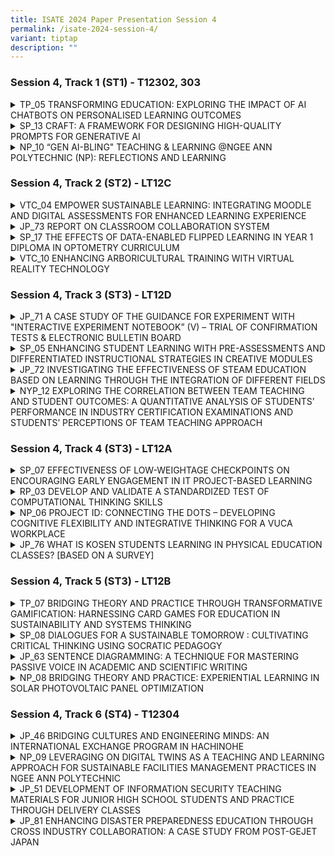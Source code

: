 ```yaml
---
title: ISATE 2024 Paper Presentation Session 4
permalink: /isate-2024-session-4/
variant: tiptap
description: ""
---
```

<h3>Session 4, Track 1 (ST1) - T12302, 303</h3>
<div data-type="detailGroup" class="isomer-accordion isomer-accordion-white">
<details class="isomer-details">
<summary>TP_05 TRANSFORMING EDUCATION: EXPLORING THE IMPACT OF AI CHATBOTS ON PERSONALISED
LEARNING OUTCOMES</summary>
<div data-type="detailsContent" class="isomer-details-content">
<p>G.L. TAN<sup>*</sup>, Calaiselvy, H.S. TAN</p>
<p>School of Engineering, Temasek Polytechnic, Singapore</p>
<p><sup>*</sup><a href="mailto:TAN_Geok_Ling@TP.EDU.SG" rel="noopener noreferrer nofollow" target="_blank">TAN_Geok_Ling@TP.EDU.SG</a>
</p>
<p>Abstract</p>
<p>In the era of digitalization, different industry sectors such as business,
healthcare, education, and entertainment are adopting Artificial Intelligence
(AI) powered chatbots. The Coronavirus disease 2019 (COVID-19) pandemic
has also influenced industries to adapt innovative ways of maintaining
human interaction remotely. This study explores the use of a chatbot for
learning specific programming topics, and as a tool for formative assessment
to engage and motivate learners in Python programming, especially for a
cohort with a wide range of abilities. This study utilizes the mobile chatbot
to help students learn and assess their understanding in a fun and informal
manner, besides developing self-directedness. Three classes comprising
a total of 76 engineering students in their first-year semester two doing
the subject Computer Programming for Problem Solving (CPPS) used the CPPS
chatbot. These students used the chatbot to reinforce their understanding
of specific programming knowledge and attempted two formative quizzes to
check their understanding. 61 students provided their perspectives on the
ease of use, usefulness of the chatbot, the likelihood of using chatbot
for future learning, and likelihood of recommending the adoption of chatbot
through a questionnaire. The CPPS chatbot was developed using the Google
Dialogflow Essentials (ES) Cloud based platform and deployed on the mobile
instant messaging application (MIM), Telegram.</p>
<p></p>
</div>
</details>
<details class="isomer-details">
<summary>SP_13 CRAFT: A FRAMEWORK FOR DESIGNING HIGH-QUALITY PROMPTS FOR GENERATIVE
AI</summary>
<div data-type="detailsContent" class="isomer-details-content">
<p>Yanto Jakop<sup>a</sup> and Lim Pei Chin<sup>a</sup>
</p>
<p><sup>a</sup>School of Mathematics &amp; Science, Singapore Polytechnic,
Singapore</p>
<p><a href="mailto:yanto_jakop@sp.edu.sg" rel="noopener noreferrer nofollow" target="_blank">yanto_jakop@sp.edu.sg</a>,
<a href="mailto:lim_pei_chin@sp.edu.sg" rel="noopener noreferrer nofollow" target="_blank">lim_pei_chin@sp.edu.sg</a>
</p>
<p>Abstract</p>
<p>With the rise of generative AI tools, it is increasingly important to
equip students with prompt engineering skills. However, existing frameworks
are often complex, making them hard to apply effectively. To address this,
we introduce the CRAFT framework (Context, Role, Audience, Format, Tone),
which is designed to simplify prompt engineering with a straightforward
acronym.</p>
<p></p>
<p>The CRAFT framework is taught in the “Artificial Intelligence and its
Impact” (AII) module, part of the mandatory Common Core Curriculum (CCC)
for all Singapore Polytechnic (SP) students. In addition, CRAFT is also
used in other CCC modules, demonstrating its adaptability and potential
to standardize prompt engineering practices across various subjects.</p>
<p></p>
<p>In this paper, we describe how the CRAFT framework was conceived, how
it was integrated in CCC, how students applied CRAFT, and how they utilized
AI responses in their projects. We evaluate the effectiveness of CRAFT
through a mixed-methods approach, including a quantitative survey and a
qualitative analysis of students’ project responses.</p>
<p></p>
<p>CRAFT sets itself apart with its memorable acronym and ability to enhance
AI responses. With this easy-to-remember mnemonic, we aim to establish
the CRAFT framework as a common language for all SP students, equipping
them with essential prompt engineering skills to use AI more effectively
in their studies.</p>
<p></p>
</div>
</details>
<details class="isomer-details">
<summary>NP_10 “GEN AI-BLING" TEACHING &amp; LEARNING @NGEE ANN POLYTECHNIC (NP):
REFLECTIONS AND LEARNING</summary>
<div data-type="detailsContent" class="isomer-details-content">
<p>Hui Leng TAN<sup>*,a</sup>, Ee-Lon LIM<sup>b</sup> and Shirley WILLIAMS<sup>a</sup>
</p>
<p><sup>a</sup>Ngee Ann Polytechnic/Centre for Learning &amp; Teaching Excellence,
Singapore</p>
<p><sup>*</sup><a href="mailto:Tan_Hui_Leng@np.edu.sg" rel="noopener noreferrer nofollow" target="_blank">Tan_Hui_Leng@np.edu.sg</a>
</p>
<p>Abstract</p>
<p>NP’s journey into AI (Artificial Intelligence) started around 2017 with
the development of the AI Tutor and AI Assessment tools by the School of
Health Sciences. At that time, these were developed by external vendors
based on inputs from NP’s academic staff serving as Subject Matter Experts.
However, ChatGPT 3’s launch in November 2022 created new opportunities
for educators to create new and innovative learning experiences.</p>
<p>This paper aims to document and share NP’s learning and reflections of
its “Gen AI-bling” journey to-date. This is a journey that is still evolving,
with many aspects still in exploration, experimentation and iteration.</p>
<p></p>
<p>Initial experiments using Gen AI at NP were small steps taken by individual,
early adopter educators to introduce this as a tool to enhance the “creative”
experience in learning, to brainstorm ideas, to create case studies for
learning and practice, etc. NP's very early dipstick poll of students’
perceptions of Gen AI in July 2023 indicated that while students could
see the value of Gen AI to enhance their learning experience, they were
also concerned about ethical use, plagiarism, and potential over-reliance
and its impact on their own ability to think critically.</p>
<p></p>
<p>The use of Gen AI at NP has since moved away from pockets of early adopter
“innovative experiments” to more institutionally guided, and intentional
efforts. This includes the purposeful adoption of Gen AI tools in curriculum
guided by the PAIR Framework (Acar, 2023) introduced in the Oct 2023 semester
as a clear guide on how to design and facilitate Gen AI-bled T&amp;L (Teaching
&amp; Learning) experiences in modules. From AY (Academic Year) 2024-2025,
all 9 schools at NP are working to step up the embrace of PAIR-grounded
Gen AI experiences in at least one module per level per course.</p>
<p></p>
<p>NP is also experimenting with customised Gen AI assistants to enhance
the teaching &amp; learning (T&amp;L) experience for both staff and students.
For staff, there is an NP Prompt Library as well as Academic AI Assistants
that can be tailored to specific domains or academic frameworks to boost
productivity and academic quality. For students, AI Academic Assistants
are being prototyped to provide domain/module specific coaching, tutoring,
guidance, and personalised feedback 24/7.</p>
<p></p>
<p>While NP has moved its “Gen AI-bling" T&amp;L journey beyond early exploration
and experimentation, there is still a long way to go as Gen AI continues
to evolve very quickly. NP continues to collect more data from staff &amp;
students with regards to their perceptions and impact of Gen AI on the
learning experience as we keep pace with its changes closely and leverage
on the innovations for NP’s T&amp;L.</p>
<p></p>
</div>
</details>
</div>
<p></p>
<h3>Session 4, Track 2 (ST2) - LT12C</h3>
<div data-type="detailGroup" class="isomer-accordion isomer-accordion-white">
<details class="isomer-details">
<summary>VTC_04 EMPOWER SUSTAINABLE LEARNING: INTEGRATING MOODLE AND DIGITAL ASSESSMENTS
FOR ENHANCED LEARNING EXPERIENCE</summary>
<div data-type="detailsContent" class="isomer-details-content">
<p>H. K. Tse, Kimberley</p>
<p>Engineering Discipline, Vocational Training Council, Hong Kong</p>
<p><a href="mailto:kimberleytse@vtc.edu.hk" rel="noopener noreferrer nofollow" target="_blank">kimberleytse@vtc.edu.hk</a>
</p>
<p>Abstract</p>
<p>Assessment, one of the key components of education, allows institutions
to measure and evaluate students’ performance. Conventional assessments
focus on examinations at the end of teaching courses. These types of assessments
also known as summative assessments tend to direct students’ attention
towards achieving specific learning outcomes and high scores. However,
effective assessment practices should provide ongoing information and valuable
feedback to learners to enhance their learning experience. During the challenging
times of COVID-19, different online education platforms have been widely
adopted by institutions.</p>
<p></p>
<p>Various digital technologies available on the online platforms empower
teachers to conduct real time feedback, reformulate teaching content and
pedagogy based on students’ engagement levels, progress and results. The
dynamic evaluation allows for the effective implementation of formative
assessment.</p>
<p></p>
<p>Moodle, one of the examples of the remarkable proliferation of various
online assessment tools, is an open-source Learning Management System (LMS).
It provides a platform for educators to manage their course, facilitate
assessment and evaluate student performance. Teachers can set up the assignment
for students by uploading documents, configuring specifications such as
deadline, with plagiarism checking like Turnitin. Additionally, Moodle
Quiz empowers teachers to create quizzes with different types of questions,
flexible layout and order, and it also supports automated grading. Other
tools, PDF annotator and H5P, have been integrated into Moodle. It allows
teachers to insert questions, comments, scoring and feedback immediately
while H5P enriches the learning experience with gamification interactive
elements including quiz function.</p>
<p></p>
<p>This paper will explore the utilisation of formative assessments, facilitated
by Moodle, in enhancing the learning experience of students enrolled in
the Higher Diploma in Computer and Electronic Engineering. The study was
conducted with three classes of students, employing a variety of assessment
tools and surveys to examine how these practices influence students’ learning
and teachers’ teaching behaviours. The findings of this research provide
valuable insights for educators seeking to enhance student learning experience
through the integration of formative assessments and digital technologies.</p>
<p></p>
</div>
</details>
<details class="isomer-details">
<summary>JP_73 REPORT ON CLASSROOM COLLABORATION SYSTEM</summary>
<div data-type="detailsContent" class="isomer-details-content">
<p>Tanigaki Miho<sup>*</sup>, Kazuhiro Wako</p>
<p>Department of Integrated Engineering, Sendai National College of Technology,
Natori, Japan</p>
<p><sup>*</sup><a href="mailto:tanigaki@sendai-nct.ac.jp" rel="noopener noreferrer nofollow" target="_blank">tanigaki@sendai-nct.ac.jp</a>
</p>
<p>Abstract</p>
<p>The Sendai National College of Technology Natori Campus has a Robotics
course, a Materials Environment course, a Mechanical and Energy course,
and an Architectural Design course, with students enrolled from the first
to fifth year. Each class has about 40 students, and most of the classes
are held in the classrooms of each class. One-quarter of the students continue
to study in the specialized department on the same campus for another two
years after graduation. However, the number of teachers has been reduced
due to cuts in operating subsidies, and the number of classes per teacher
is excessive. To improve this problem, classes for subjects common to each
class are now held jointly as much as possible. Although seven grades are
studying at any given time, there are only two classrooms where joint classes
can be held: a large classroom and an audiovisual room. Therefore, only
two grades can hold joint classes at the same time , and it was urgent
to add a large classroom, but due to budgetary constraints, it is difficult
to renovate or expand the school building. Therefore, we tried removing
the wall between the two classrooms and making them into one classroom,
but we found that the classroom was long and narrow from front to back
and difficult to use. In addition, after the coronavirus pandemic, some
students began to feel anxious or unwell when many people were crammed
into the same room. In light of this, our school introduced a remote teaching
system that virtually connected five classrooms at the Natori campus and
ten classrooms at the Hirose campus to create one large classroom. I used
that system to teach calculus to third-year students for a year. Since
we continued to use a specific classroom as the main classroom throughout
the year, I was worried that there would be a difference in the grades
of students in the main classroom and those in the sub-class. However,
looking at the results of the four regular exams, we found that the classes
that performed well in each exam were different, and that there was no
significant difference in grades depending on whether they took classes
in the main classroom or the sub-classroom.</p>
<p></p>
</div>
</details>
<details class="isomer-details">
<summary>SP_17 THE EFFECTS OF DATA-ENABLED FLIPPED LEARNING IN YEAR 1 DIPLOMA IN
OPTOMETRY CURRICULUM</summary>
<div data-type="detailsContent" class="isomer-details-content">
<p>S. Kallakuri<sup>*, a</sup>, T. Tee<sup>a</sup> and L.L. Tan<sup>a</sup>
</p>
<p><sup>a</sup>Singapore Polytechnic, School of Chemical &amp; Life Sciences,
Singapore</p>
<p><sup>*</sup><a href="mailto:Sumasri_KALLAKURI@sp.edu.sg" rel="noopener noreferrer nofollow" target="_blank">Sumasri_KALLAKURI@sp.edu.sg</a>
</p>
<p>Abstract</p>
<p>Data-Enabled Flipped Learning (DEFL) is a strategy where asynchronous
data such as quizzes or surveys (ALeRT) are used to evaluate student learning
needs and lessons are customised to meet the specific needs. The current
study was designed to investigate the effects of DEFL on student engagement
and conceptual understanding. DEFL was deployed in two core Year 1 modules
(CP3048 and CP3035) in the Diploma of Optometry with cohort size of sixty-four
students. Prior to in-class tutorials, students went through asynchronous
lecture materials, completed a post-lecture quiz and rated their confidence
levels in understanding the topics. Based on the quiz scores, students
were assigned to mixed-ability groups. During the in-class tutorial, activities
and questions aimed at further enhancing their learning were conducted
(also referred to as intervention). After the tutorial, students completed
a post-tutorial quiz to evaluate their comprehension and gauge their confidence
in their understanding of the taught concepts. A final survey was then
conducted to gather the students’ perspectives on the influence of DEFL
on their learning. ALeRT response rate ranged from 73% to 98% for the two
modules. In CP3048, comparing pre- &amp; post-intervention, students scoring
≥50 marks increased from 21% to 98% (quiz score mean±SD: 41±14 vs 73±13,
p&lt;0.001); confidence ratings between ‘moderately confident’ to ‘very
confident’ improved from 40% to 83%. In CP3035, students scoring ≥50 marks
were lower post-intervention (quiz score 86±20 vs 73±21, p=0.001) despite
confidence ratings improved from 29% to 48%. In the final survey, students
responded that DEFL was effective for their learning (85%). They appreciated
and enjoyed the group discussion as it provided them with an opportunity
to learn from one another (87%) and helped them to manage their learning
better (87%) by identifying learning gaps. This study has demonstrated
the effects of DEFL in enhancing student engagement and promoting understanding
of conceptual knowledge in year 1 DOPT education.</p>
<p></p>
</div>
</details>
<details class="isomer-details">
<summary>VTC_10 ENHANCING ARBORICULTURAL TRAINING WITH VIRTUAL REALITY TECHNOLOGY</summary>
<div data-type="detailsContent" class="isomer-details-content">
<p>FUNG Kim Yung, Terry<sup>*,a</sup>, TANG Wing Sze, Kitty<sup>b</sup> ,
KEUNG Yim Mei, Amy<sup>a </sup>and TO King Ting, Kelvin<sup>b</sup>
</p>
<p><sup>a</sup>Department of Health and Life Sciences, Hong Kong Institute
of Vocational Education (IVE),&nbsp;</p>
<p>Hong Kong, VTC&nbsp;</p>
<p><sup>b</sup>Smart City Innovation Centre, VTC&nbsp;</p>
<p><sup>*</sup><a rel="noopener noreferrer nofollow" target="_blank">terrykyfung@vtc.edu.hk</a>&nbsp;</p>
<p>Abstract</p>
<p>Arboriculture is a profession of combining a broad spectrum of knowledge
and practical skills. Technology Enhanced Learning (TEL) is used to improve
learning experiences with digital technology to facilitate students' professional
development and optimise teaching and learning outcomes through embedding
Virtual Reality (VR) and Augmented Reality (AR) as well as establishing
new facilities.</p>
<p></p>
<p>Department of Health and Life Sciences (HLS) of IVE and Smart City Innovation
Centre and STEAM Education Centre (SCI-STEAM) jointly developed a set of
VR Multiplayer Arboricultural Training. This VR Arboricultural Training
package specifically caters to the pre-employment students enrolled in
arboricultural management and tree-related programmes, providing a learning
platform to strengthen their knowledge of safety procedures relevant to
arboriculture management prior to practical training sessions.</p>
<p></p>
<p>For the first time, we have added a multiplayer function, which allows
two students to train simultaneously in the same virtual environment over
the internet. 3 scenarios were developed by HLS and SCI-STEAM. HLS was
responsible to design the training content while SCI-STEAM provided VR
hardware and assisted with the training process.</p>
<p></p>
<p>This paper aims to provide a comprehensive review of the application of
VR training in arboriculture. It covers different aspects, including the
introduction, the scope of VR training content, VR hardware set up, design
detail, VR training flow in class, and the feedback on the VR training.
The challenge of the traditional arboricultural training is highlighted
in the introduction. Comparison among the traditional practical training,
traditional VR training and the multiplayer-based VR training in terms
of their impact on learning outcomes are discussed. The scope of VR training
content contains three scenarios in the VR training program. Two of these
scenarios involve interaction between two players. The "hardware setup"
section outlines the necessary requirements for the VR training. The design
detail outlines the software used in the application development and the
application flow. Moreover, the VR training flow in class is presented,
clarifying the training flow and the class duration. To evaluate the effectiveness
and the usability of the VR training, the industrial practitioners, and
trainees to test it and their feedback was positive. They expressed their
high praise after using VR training. Feedback from them is collected for
future TEL development.</p>
<p></p>
</div>
</details>
</div>
<p></p>
<h3>Session 4, Track 3 (ST3) - LT12D</h3>
<div data-type="detailGroup" class="isomer-accordion isomer-accordion-white">
<details class="isomer-details">
<summary>JP_71 A CASE STUDY OF THE GUIDANCE FOR EXPERIMENT WITH "INTERACTIVE EXPERIMENT
NOTEBOOK” (V) – TRIAL OF CONFIRMATION TESTS &amp; ELECTRONIC BULLETIN BOARD</summary>
<div data-type="detailsContent" class="isomer-details-content">
<p>Naohiro KOSHIJI<sup>*,a</sup>
</p>
<p><sup>a</sup>Department of Electrical and Electronics Engineering, National
Institute of Technology, Kurume College (Kurume-Kosen), Kurume, Japan</p>
<p><sup>*</sup><a href="mailto:koshi@kurume-nct.ac.jp" rel="noopener noreferrer nofollow" target="_blank">koshi@kurume-nct.ac.jp</a>
</p>
<p>Abstract</p>
<p>Many student experiments are conducted in engineering education, and the
main purpose of these experiments is to gain a concrete understanding of
laws and acquire experimental techniques. Therefore, student experiments
essentially have a “passive'' and “training'' character for students. Now,
in the student experiment, the instructor evaluates the reports submitted
by the students. On the other hand, the student's thought process that
led to the report is not evaluated, and even worse, instructors have no
means of checking the student's thought process. However, for industrial
students who are aspiring engineers, the process is important, and the
true purpose of student experiments can be said to be to develop and evaluate
students' thinking processes. Therefore, we focused on the role of the
experiment notebook not only as a recording tool, but also as a thinking
tool, and engaged in “experiment notebook guidance'' that is not normally
practiced. Furthermore, by fusing the ”analog aspects of experiment notebooks''
with the ”digital aspects of ICT technology, including remote tools,''
we aimed to foster literacy with logical thinking and problem awareness.
Various efforts have been made to give student experiments an ”active character.''
This time, in the electrical and electronic experiments conducted by the
Department of Electrical and Electronic Engineering, we added to our previous
efforts and conducted two new attempts as described below. 1) Preparation
and review of experimental themes and implementation of web-based confirmation
tests related to them; 2) Utilization of web-based electronic bulletin
boards for students and instructors to exchange opinions and information.
1) The aim was for students to have prior knowledge and problem awareness
regarding experiments. Students read related literature in advance and
then take a test using Microsoft Forms. Tests related to the experiment
will also be conducted after the experiment. Students will help solidify
their concrete understanding and knowledge by outputting the knowledge
gained through experiments. 2) Students will post questions and ideas that
arise during the experiment, as well as the progress of the experiment,
on a web bulletin board on Microsoft Teams in real-time. Instructors and
students can share their posts in real-time, allowing them to follow up
quickly. Additionally, everyone can see the chronological progress of the
experiment and receive feedback on the experiment. By adding approaches
from these new perspectives to student experiments, we could update student
experiments into “a place to practice active learning that cultivates PBL
perspectives.”</p>
<p></p>
</div>
</details>
<details class="isomer-details">
<summary>SP_05 ENHANCING STUDENT LEARNING WITH PRE-ASSESSMENTS AND DIFFERENTIATED
INSTRUCTIONAL STRATEGIES IN CREATIVE MODULES</summary>
<div data-type="detailsContent" class="isomer-details-content">
<p>Sim, C.<sup>a</sup> and Chiam L.<sup>a</sup>
</p>
<p><sup>a</sup>Singapore Polytechnic, Singapore</p>
<p><sup>*</sup><a href="mailto:clarice_sim@sp.edu.sg" rel="noopener noreferrer nofollow" target="_blank">clarice_sim@sp.edu.sg</a>
</p>
<p>Abstract</p>
<p>Differentiated instruction (Tomlinson, 2017) has been widely acknowledged
as an effective pedagogical approach at the primary and secondary school
level. However, its application in the context of higher education, particularly
in the creative fields, remains limited. This paper outlines the efforts
of the Media, Arts, and Design (MAD) school in 2023 across ten creative
modules to adapt and implement differentiated instructional strategies
to support our creative students’ learning needs. Drawing from Tomlinson’s
(2017), we experimented with different learning methods including case
studies of varying complexities, interest-based groups, tiered activities,
and peer teaching. Pre-assessment tools such as quizzes, tasks, and polls
were used to understand individual students’ needs. The results from our
year-long experimentation show a positive response from students, with
80% of students (n = 538 across 10 creative modules) expressing agreement
or strong agreement in enjoying the differentiated activities. In addition,
71% of students reported feeling confident in their ability to learn in
these differentiated lessons. Teachers’ reflections at the end of the lesson
showed their observations of increased student engagement, collaboration,
autonomy, and motivation. Finally, module feedback scores showed an improvement
in eight of the 10 modules after implementation. The use cases are compiled
in the annex which other educators in the creative disciplines and higher
education may find useful.</p>
<p></p>
</div>
</details>
<details class="isomer-details">
<summary>JP_72 INVESTIGATING THE EFFECTIVENESS OF STEAM EDUCATION BASED ON LEARNING
THROUGH THE INTEGRATION OF DIFFERENT FIELDS</summary>
<div data-type="detailsContent" class="isomer-details-content">
<p>Chiyako ARAYA<sup>*,a</sup> and Naoyuki FUJITA<sup>a</sup>
</p>
<p><sup>a</sup>Department of Electrical Engineering, National Institute of
Technology (KOSEN), Nara College, Japan</p>
<p><sup>*</sup><a href="mailto:araya@elec.nara-k.ac.jp" rel="noopener noreferrer nofollow" target="_blank">araya@elec.nara-k.ac.jp</a>
</p>
<p>Abstract</p>
<p>The industrial and social environment is transitioning worldwide into
a period of structural transformation with the rapid progress and popularization
of artificial intelligence (AI) and Internet of Things (IOT) technologies.
Under such circumstances, we are expected to use our abilities to explore
and solve various problems and create new values on our own for diversifying
social issues and needs. To solve such diversifying problems, the impact
of STEAM (Science, Technology, Engineering, Arts, and Math) on pupils’
learning has been increasingly highlighted recently.</p>
<p></p>
<p>This study aims to shed light on the effectiveness of STEAM education
by taking the case of the SHINAYAKA Engineer Education Program that encompass
STEAM education which the National Institute of Technology (Kosen), Nara
College developed. The purpose of the SHINAYAKA Engineer Education Program
aims to help students nurture sensitivity to create new values and expressiveness
to embody these values, while developing the ability to adapt to diversity
from multiple perspectives through learning in areas that differ from engineering.
Another purpose of this program is to develop new engineering leaders who
can bridge society, life, and technology so that people's lives can evolve
with the experience of new values (creation of concepts, stories, or user
experience related to technologies), which is enabled by combining adaptability
to diversity fostered in this program with practical skills based on theoretical
knowledge learnt in engineering education. Through this program, two types
of data (quantitative and qualitative) have been collected, and these data
were used to analyze the effect of STEAM education in the research.</p>
<p></p>
<p>This paper introduces the statistical methods for measuring educational
effectiveness of STEAM based on the quantitative data and the qualitative
data. And we summarize and analyze the educational effects from various
perspectives based on the impact of the sensitivity and expressiveness
cultivated through learning different fields in the SHINAYAKA engineer
education program.</p>
<p></p>
</div>
</details>
<details class="isomer-details">
<summary>NYP_12 EXPLORING THE CORRELATION BETWEEN TEAM TEACHING AND STUDENT OUTCOMES:
A QUANTITATIVE ANALYSIS OF STUDENTS’ PERFORMANCE IN INDUSTRY CERTIFICATION
EXAMINATIONS AND STUDENTS’ PERCEPTIONS OF TEAM TEACHING APPROACH</summary>
<div data-type="detailsContent" class="isomer-details-content">
<p>FOO, Faris<sup>*</sup>
</p>
<p>Nanyang Polytechnic, School of Information Technology, Singapore</p>
<p><sup>*</sup><a href="mailto:faris_foo@nyp.edu.sg" rel="noopener noreferrer nofollow" target="_blank">faris_foo@nyp.edu.sg</a>
</p>
<p>Abstract</p>
<p>Team teaching is an instructional approach wherein two or more educators
collaborate to plan, deliver, and evaluate teaching and learning activities.
Research has demonstrated that team teaching can enhance support, provide
rich and varied lessons, and improve learning outcomes. However, it may
initially cause confusion for students accustomed to traditional methods.
While the benefits of team teaching in higher education are well-documented,
its effectiveness in polytechnic education and its impact on external industry
certification examination outcomes remain underexplored. The advantages
and disadvantages of team teaching have been established from educators'
perspectives, but less is known from the students’ viewpoint. This exploratory
study examines the impact of team teaching on polytechnic students’ learning
experiences and external industry certification examination outcomes. It
involves students enrolled in a one-week, face-to-face Python training
preparatory course delivered in a team teaching format by five lecturers
and software engineers. Subsequently, students took the Python Institute’s
Certified Python Entry-Level Programmer (PCEP) certification examination.
The purpose of this research is to analyse the correlation between students’
certification examination results and their Likert scale responses regarding
the effectiveness of the team teaching model, using the validated Learners'
Team Teaching Perceptions Questionnaire (LTTPQ). The LTTPQ measures four
dimensions: (a) rich and varied lessons, (b) increased support, (c) learning
gains, and (d) confusion. Results indicate that students (n = 33) generally
reported high satisfaction with rich and varied lessons, increased support,
and learning gains. Weak correlations limit definitive conclusions about
the impact of team teaching on students' certification examination performance.
Richer, more varied lessons may slightly enhance examination results, but
the impact of increased support remains unclear. Learning gains showed
benefits, while confusion negatively affected examination outcomes. Further
research is needed to establish causal relationships.</p>
<p></p>
</div>
</details>
</div>
<p></p>
<h3>Session 4, Track 4 (ST3) - LT12A</h3>
<div data-type="detailGroup" class="isomer-accordion isomer-accordion-white">
<details class="isomer-details">
<summary>SP_07 EFFECTIVENESS OF LOW-WEIGHTAGE CHECKPOINTS ON ENCOURAGING EARLY
ENGAGEMENT IN IT PROJECT-BASED LEARNING</summary>
<div data-type="detailsContent" class="isomer-details-content">
<p>Jeremiah Ang</p>
<p>School of Computing, Singapore Polytechnic</p>
<p><a href="mailto:Jeremiah_ANG@sp.edu.sg" rel="noopener noreferrer nofollow" target="_blank">Jeremiah_ANG@sp.edu.sg</a>
</p>
<p>Abstract</p>
<p>As Singapore Polytechnic (SP) continues its pursuit of fostering self-directedness
in students as a vital graduate attribute, this action research seeks to
address one of the implicit competencies of self-directedness: time management.
Specifically, within the Diploma of Information Technology (DIT) program
at SP, which utilizes open-ended project-based assessment to cultivate
self-directedness, the study examines the effectiveness of integrating
multiple low-stake formative assessments as checkpoints to facilitate student’s
management of their time. Guided by the Temporal Motivation Theory (TMT),
these checkpoints are designed to assist students in managing time effectively
by fostering continuous engagement with their assignments, thereby mitigating
procrastination tendencies. This is particularly crucial in environments
where competing deadlines can distract students. Focused on second-year
DIT students enrolled in the mid-point capstone module, Application Development
(ADES), the research employs a posttest-only design with non-equivalent
groups, comparing cohorts from different academic years. While one cohort
serves as a control group, the other experiences the introduction of multiple
checkpoints in the form of low-stake formative assessments. Quantitative
analysis of coding activities, particularly Git commit data tracked weekly,
is complemented by qualitative insights gathered through focus group discussions
and informal interviews with students. The study aims to assess the efficacy
of the implemented mechanism in encouraging proactive and sustained engagement.
The findings indicate that low-weightage checkpoints were successful in
encouraging early engagement and reducing procrastination. Students showed
increased engagement around checkpoint deadlines, aligning with Temporal
Motivation Theory (TMT) principles. In sum, for educators to address procrastination
in students, such checkpoints can be implemented as a structural support
mechanism to guide students towards better time management habits.</p>
<p></p>
</div>
</details>
<details class="isomer-details">
<summary>RP_03 DEVELOP AND VALIDATE A STANDARDIZED TEST OF COMPUTATIONAL THINKING
SKILLS</summary>
<div data-type="detailsContent" class="isomer-details-content">
<p>C.S. Yap<sup>*,a</sup> and A. Lim<sup>a</sup>
</p>
<p><sup>a</sup>Republic Polytechnic/School of Engineering, Singapore</p>
<p><sup>*</sup><a href="mailto:yap_choon_seng@rp.edu.sg" rel="noopener noreferrer nofollow" target="_blank">yap_choon_seng@rp.edu.sg</a>
</p>
<p>Abstract</p>
<p>A test of computational thinking (Ct) skills was developed to measure
the level of skills in abstraction, algorithm thinking and decomposition.
The Ct test is targeted at 17- to 19-year-old post-secondary school students.
After content validation was done, the test was administered to 233 participants,
and we performed a Rasch analysis to eliminate non-discriminatory items.
16 items remained after this. Construct validity was checked using confirmatory
factor analysis (CFA) with mean- and variance-adjusted weighted least square
(WLSMV) estimator. RMSEA of 0.016 and CFI of 0.986 was achieved with a
3-factor model. The model had an overall Cronbach’s alpha of 0.722.</p>
<p></p>
</div>
</details>
<details class="isomer-details">
<summary>NP_06 PROJECT ID: CONNECTING THE DOTS – DEVELOPING COGNITIVE FLEXIBILITY
AND INTEGRATIVE THINKING FOR A VUCA WORKPLACE</summary>
<div data-type="detailsContent" class="isomer-details-content">
<p>Dr Noorashikin Abdul Rahman<sup>*</sup>, Evelyn Ng Mui Khim and Kow Kok
Sing</p>
<p>Ngee Ann Polytechnic, School of Interdisciplinary Studies, Singapore</p>
<p><sup>*</sup><a href="mailto:Noorashikin_Rahman@np.edu.sg" rel="noopener noreferrer nofollow" target="_blank">Noorashikin_Rahman@np.edu.sg</a>
</p>
<p>Abstract</p>
<p>The Fourth Industrial Revolution has brought about wide-ranging disruption
to the workplace with technological advancements outpacing knowledge acquisition
in schools and displacing old jobs while creating new ones. There is a
pressing need to develop graduates who are comfortable with ambiguity,
able to nimbly adapt to change and who possess cognitive flexibility, agility
and resilience to unlearn obsolete knowledge and relearn new skills. Graduates
are also expected to be able to navigate and integrate diverse bodies of
knowledge and collaborate with people with varying modes of thinking as
the world becomes more interconnected and problems increasingly complex.  </p>
<p></p>
<p>Project ID: Connecting the Dots (ProID) is Ngee Ann Polytechnic (NP)’s
response to the disrupted workplaces that our students will enter. Using
a Project-Based Learning approach, this Year 3 module aims to hone students’
interdisciplinary skills as well as a suite of transferable skills to support
their development as independent, agile lifelong learners ready for a volatile
world.</p>
<p></p>
<p>This paper examines the pedagogical innovativeness of ProID along two
distinct strands: (1) its deliberate design and purposeful teaching and
learning strategies to create the necessary conditions for interdisciplinary
learning to take place and (2) the significant challenge of implementing
an interdisciplinary project module for the entire Year 3 NP student cohort,
while ensuring its meaningfulness and alignment with its intent. Data collected
from module surveys carried out over the past three years since the introduction
of the module has been encouraging, with 72.7% of respondents agreeing
or strongly agreeing with the statement that the module “has been useful
in helping me see the importance of collaboration across disciplinary boundaries
to solve complex problems in society. </p>
<p></p>
</div>
</details>
<details class="isomer-details">
<summary>JP_76 WHAT IS KOSEN STUDENTS LEARNING IN PHYSICAL EDUCATION CLASSES? [BASED
ON A SURVEY]</summary>
<div data-type="detailsContent" class="isomer-details-content">
<p>K. Shibayama<sup>*,a</sup>, H. Tomioka<sup>b</sup> , R. Hamanaka<sup>c</sup> and
H. Ogawa<sup> d</sup>&nbsp;</p>
<p><sup>a</sup>International Pacific University / Department of Physical
Education, Okayama City, Japan&nbsp;</p>
<p><sup>b</sup>Hiroshima University / Graduate School of Humanities and Social
Sciences, Higashihiroshima City, Japan&nbsp;</p>
<p><sup>c</sup>Kyoto University of Advanced Science / Department of Health
and Sports Sciences, Kameoka City, Japan&nbsp;</p>
<p><sup>d</sup>National Institute of Technology, Hiroshima College /Department
of Distribution and Information Engineering, Toyota District, Japan&nbsp;</p>
<p><sup>*</sup><a href="mailto:k.shibayama@ipu-japan.ac.jp" rel="noopener noreferrer nofollow" target="_blank">k.shibayama@ipu-japan.ac.jp</a>
</p>
<p>Abstract</p>
<p>In 2017, the National Institute of Technology (KOSEN) developed a model
core curriculum (MCC) outlining specific attainment goals for education
at KOSEN, focusing on both human competencies and knowledge. Among these
goals, Physical Education (PE) is designated to cultivate independence,
self-management, responsibility, teamwork, leadership, and ethics. However,
no research has yet examined whether these competencies have been effectively
developed in PE classes at KOSEN since the establishment of the MCC in
2017.</p>
<p></p>
<p>Therefore, this study aims to assess the outcomes of PE classes at KOSEN,
with a particular focus on the competencies outlined in the MCC.</p>
<p></p>
<p>A survey based on the MCC achievement objectives was conducted to grades
first students (n=369) and grades 4 or 5 students (n=380) enrolled in PE
at four KOSENs institutions. Respondents' level of achievement in all competencies,
as outlined in the MCC, was rated on a scale of 3 for application, 2 for
understanding, 1 for knowledge and memory, and 0 if no improvement was
observed in PE-related classes. Respondents were also asked to provide
open ended question about what they had specifically learned in PE at KOSEN.</p>
<p></p>
<p>The mean attainment of objectives was compared and discussed between grades
first and grades 4 or 5 students using an independent t-test, with a significance
level set at less than 5%. The significance level was set at less than
5%. Open ended questions were analyzed using Text Mining (User Local, Inc.)
to identify co-occurrence networks of frequently mentioned words.</p>
<p></p>
<p>The results are as follows: 1) The mean self-evaluation response values
for fourth or grades first students were significantly higher than those
for grades first students across all competencies, indicating that PE classes
at KOSEN positively impact the development of students' competencies. 2)
Grades 4 or 5 students demonstrated a greater understanding than grades
first students of the importance of cooperation and in PE classes from
multiple perspectives.</p>
<p></p>
</div>
</details>
</div>
<p></p>
<h3>Session 4, Track 5 (ST3) - LT12B</h3>
<div data-type="detailGroup" class="isomer-accordion isomer-accordion-white">
<details class="isomer-details">
<summary>TP_07 BRIDGING THEORY AND PRACTICE THROUGH TRANSFORMATIVE GAMIFICATION:
HARNESSING CARD GAMES FOR EDUCATION IN SUSTAINABILITY AND SYSTEMS THINKING</summary>
<div data-type="detailsContent" class="isomer-details-content">
<p>Lorem ipsumMarta Alexandra Godinho Miguel</p>
<p>Temasek Polytechnic/School of Design, Diploma in Interior Architecture
&amp; Design, Singapore</p>
<p><a href="mailto:martamig@tp.edu.sg" rel="noopener noreferrer nofollow" target="_blank">martamig@tp.edu.sg</a>
</p>
<p>Abstract</p>
<p>The “Guardians of Gaia” game is a pedagogical tool designed to actively
involve students in comprehending sustainability concepts and systems thinking.
Rooted in research findings that emphasise the engagement benefits of games,
the Guardians of Gaia is crafted to offer an immersive and interactive
experience. This approach aims to elevate students' critical thinking skills
and deepen their understanding of the intricate connections between nature
and communities. The incorporation of “wicked problems” and systems thinking
within the game aligns with scholarly recognition of games' potential to
bridge theoretical knowledge with practical application. Through its design,
the game serves as a platform for fostering critical research skills, providing
students with the necessary tools to address complex sustainability and
urban challenges.</p>
<p></p>
<p>The game's methodology is characterised by its strategic integration into
an elective subject at the School of Design, addressing critical gaps in
sustainable practices within the urban and built environment. Aligned with
broader learning objectives, the game is part of a subject that equips
students with essential skills to evaluate urban sites, define sustainability
in human and natural habitats, and propose sustainable urban design strategies.
The assessment of the game's efficacy through student surveys throughout
the term underscores its value in promoting reflection, depth of thought,
and research skills. By introducing 'wicked problems' and systems thinking,
the game facilitates the translation of insights gained into the urban
realm, setting the stage for subsequent assignments and practical application
of knowledge.</p>
<p></p>
<p>In the realm of Pedagogical Innovation in Teaching &amp; Learning, the
“Guardians of Gaia” game stands out as a robust tool that leverages gamification
principles to bridge the gap between theoretical knowledge and real world
application. Its innovative approach enriches students' understanding of
sustainable urban systems which is crucial for future professionals in
the built environment. The collaborative elements inherent in the game.</p>
<p></p>
</div>
</details>
<details class="isomer-details">
<summary>SP_08 DIALOGUES FOR A SUSTAINABLE TOMORROW : CULTIVATING CRITICAL THINKING
USING SOCRATIC PEDAGOGY</summary>
<div data-type="detailsContent" class="isomer-details-content">
<p>L.M. Chan and J. Wee</p>
<p>School of Life Skills &amp; Communication, Singapore Polytechnic, Singapore</p>
<p><sup>*</sup><a href="mailto:june_wee@sp.edu.sg" rel="noopener noreferrer nofollow" target="_blank">june_wee@sp.edu.sg</a>
</p>
<p>Abstract</p>
<p>With our global population reaching 8 billion in 2022, the strain on our
planet's finite resources is tighter than ever before, leading to environmental
degradation, pollution, and climate change. Despite international agreements
like the Paris Agreement and the UN 2030 Agenda for Sustainable Development,
the 1.5°C threshold was breached every month in 2023. The urgency for nations,
organisations, and individuals to adopt sustainable practices is increasingly
evident. Singapore recognises the pivotal role of education and advocates
for training in sustainability in higher learning. This action research
paper explores using Socratic Pedagogy in the tertiary classroom when teaching
about sustainability. Complex ethical dilemmas related to sustainability
require deeper examination, and Socratic pedagogy, with its emphasis on
critical thinking through questioning and dialogue, emerges as a promising
approach. The research employed a mixed-methods approach, analysing quantitative
and qualitative data from student feedback on their experience participating
in Socratic discussions. Using Paul's and Elder's (2020) criteria for identifying
behaviours of critical thinkers, the research found that Socratic discussions
foster critical thinking about sustainability issues and concludes that
Socratic pedagogy is a useful tool for educators in higher education to
facilitate meaningful discussions on sustainability in the classroom.</p>
<p></p>
</div>
</details>
<details class="isomer-details">
<summary>JP_63 SENTENCE DIAGRAMMING: A TECHNIQUE FOR MASTERING PASSIVE VOICE IN
ACADEMIC AND SCIENTIFIC WRITING</summary>
<div data-type="detailsContent" class="isomer-details-content">
<p>R. Grumbine<sup>*,a</sup>, S. Furuike<sup>b</sup>
</p>
<p><sup>a</sup>National Institute of Technology/ English Department, Omuta,
Japan</p>
<p><sup>b</sup>Unaffiliated Omuta, Japan</p>
<p><sup>*</sup><a href="mailto:richard@ga.ariake-nct.ac.jp" rel="noopener noreferrer nofollow" target="_blank">richard@ga.ariake-nct.ac.jp</a>
</p>
<p>Abstract</p>
<p>Academic and scientific writing often presents challenges for readers
and writers, particularly those using English as a foreign or second language
(Wittaningsih 2018). This is partly because passive voice is disproportionately
represented in academic and scientific writing. Its prevalence constitutes
a unique grammatical obstacle, as passive constructions can be challenging
to correctly identify, understand, and employ. Misunderstanding passive
voice can lead to significant misinterpretations and result in ambiguous
or needlessly verbose sentences. The nuanced construction and specific
verb patterns required by passive voice also often prove difficult. However,
a straightforward method exists for mastering passive voice: sentence diagramming.
While sentence diagramming has waned in popularity in English education,
it remains a valuable tool for students grappling with the intricacies
of English (Burnette 2020), particularly passive voice structures. A simplified
version of sentence diagramming, based loosely on Chomsky’s X-Bar Theory
and aimed at enhancing the grammatical proficiency of second language users,
was developed. This technique offers a practical solution, facilitating
authors in identifying, comprehending, and producing passive voice through
four key mechanisms: visualizing grammatical relationships within the sentence,
distinguishing between subject and object (a common challenge in passive
constructions), emphasizing correct verb form, and recognizing when to
restate sentences in the active voice (a common issue with Japanese-to-English
machine translation). This simple sentence diagramming technique brings
clarity to passive voice structures, thereby facilitating their recognition,
understanding, and production.</p>
<p></p>
</div>
</details>
<details class="isomer-details">
<summary>NP_08 BRIDGING THEORY AND PRACTICE: EXPERIENTIAL LEARNING IN SOLAR PHOTOVOLTAIC
PANEL OPTIMIZATION</summary>
<div data-type="detailsContent" class="isomer-details-content">
<p>Tam-Choi Mong Ping<sup>*,a</sup>, Tan Boon Liong<sup>a</sup>, Alex See<sup>a</sup> and
Tan GuangFan<sup>a</sup>
</p>
<p><sup>a</sup>Ngee Ann Polytechnic/School of Engineering, Singapore</p>
<p><sup>*</sup><a href="mailto:Tam-Choi_Mong_Ping@np.edu.sg" rel="noopener noreferrer nofollow" target="_blank">Tam-Choi_Mong_Ping@np.edu.sg</a>
</p>
<p>Abstract</p>
<p>A sequence of structured activities aimed at facilitating experiential
learning were conducted. Initial exposure to concrete experiences was facilitated
through two practical sessions focused on exploring PV panel tilt angles
and series-connected panel outputs. A quiz was administered to gauge students’
understanding of the two practical sessions. In the ‘Reflective Observation’
stage, students were guided to discuss about their experiences, relate
theory to practice and reflect on the mistakes made in the quiz. Through
the discussion, students made sense of the conceptual principles related
to the practical experiments and in the ‘Abstract Conceptualisation’ stage,
they began developing new ideas to link the theories and the practical
experiments. Subsequently, students proceeded to validate their new ideas
in an enhanced experiment. In this ‘Active Experimentation’ stage, the
enhanced experiment was designed with flexibility, to allow the students
to test different new ideas. After the enhanced experiment, students demonstrated
enhanced critical thinking skills, enabling them to evaluate the effectiveness
and efficiency of different PV setup methodologies. This deeper understanding
empowered students to propose innovative solutions and strategies for optimizing
PV systems' performance, thereby contributing to the advancement of sustainable
energy technologies.</p>
<p></p>
<p>Students performed well in mid-semester test questions related to connecting
PV panels in series, with 80% getting it correct. Additionally, post-survey
results strongly supported experiential learning's effectiveness in bridging
theoretical concepts and real-world applications. Students acknowledged
the value of experiential learning in understanding the importance of series-connected
PV panels with the same tilt angle to achieve optimal output power.</p>
<p></p>
<p>This study underscores the importance of integrating experiential learning
methodologies to enhance students' comprehension and application of complex
engineering principles such Solar Photovoltaic Panel Optimization.</p>
<p></p>
</div>
</details>
</div>
<p></p>
<h3>Session 4, Track 6 (ST4) - T12304</h3>
<div data-type="detailGroup" class="isomer-accordion isomer-accordion-white">
<details class="isomer-details">
<summary>JP_46 BRIDGING CULTURES AND ENGINEERING MINDS: AN INTERNATIONAL EXCHANGE
PROGRAM IN HACHINOHE</summary>
<div data-type="detailsContent" class="isomer-details-content">
<p>ENKE HAORIBAO<sup>*,a</sup>, Yoshida Masaaki<sup>b</sup>, Maruoka Akira<sup>a</sup>,
Kusakari Akemi<sup>b</sup>, NEJO Kyoko<sup>c</sup>, Kikuchi Akio<sup>b</sup> and
Mawatari Toru<sup>a</sup>
</p>
<p><sup>a</sup>Civil Engineering &amp; Architectural Design Course, National
Institute of Technology (KOSEN), Hachinohe College, Hachinohe, Japan</p>
<p><sup>b</sup>General Department, National Institute of Technology (KOSEN),
Hachinohe College, Hachinohe, Japan</p>
<p><sup>c</sup>Material &amp; Biological Engineering Course, National Institute
of Technology (KOSEN), Hachinohe College, Hachinohe, Japan</p>
<p><sup>*</sup><a href="mailto:enke-z@hachinohe.kosen-ac.jp" rel="noopener noreferrer nofollow" target="_blank">enke-z@hachinohe.kosen-ac.jp</a>
</p>
<p>Abstract</p>
<p>This comprehensive study documents the results and findings of an international
exchange program jointly organized by the National Institute of Technology,
Hachinohe College, New Mongol Technique and Engineering College, Mongol
Kosen College of Technology, Mongolian Institute of Engineering and Technology,
and Mongolian University of Science and Technology Kosen College of Technology
in February 2024. Titled "7 Days of Exposure to the Science, Technology
and Culture of the Hachinohe Area: An International Exchange through Workshops
with Mongolian and Japanese Students," this program was supported by the
Japan Science and Technology Agency. The goal of the initiative was to
immerse students, primarily from the civil engineering and architecture
departments at Hachinohe College, in an in-depth examination of science
and technology fields such as building materials, structural mechanics,
urban and architectural planning, cultural heritage preservation, and disaster
resilience, while also exploring the rich history and culture of Hachinohe.</p>
<p></p>
<p>To complement the academic agenda, the program facilitated extensive multilingual
and multicultural interactions. Mongolian and Japanese students shared
living space in an international dormitory and meals in the cafeteria,
contributing to a broader understanding of global engineering practices.
The program significantly enhanced participants' professional and personal
growth by improving English and Japanese language skills, sharing academic
expertise, and deepening cultural insights.</p>
<p></p>
<p>Pre-program orientation sessions were conducted online to provide essential
information, gather participant expectations, and tailor the program to
enhance the overall experience and satisfaction. The use of online platforms
for continuous exchange not only alleviated financial constraints, but
also paved the way for lasting international connections after the program.
Through post-activity questionnaires and thorough analysis of results,
the program was carefully re-evaluated to identify areas of improvement
for future international engineering education exchanges.</p>
<p></p>
<p>Aimed at supporting the continued development of inter-regional engineering
education activities between international partners, this study underscores
the imperative of structured international programs in fostering comprehensive
global competencies among engineering students.</p>
<p></p>
</div>
</details>
<details class="isomer-details">
<summary>NP_09 LEVERAGING ON DIGITAL TWINS AS A TEACHING AND LEARNING APPROACH
FOR SUSTAINABLE FACILITIES MANAGEMENT PRACTICES IN NGEE ANN POLYTECHNIC</summary>
<div data-type="detailsContent" class="isomer-details-content">
<p>S. H. Teo<sup>a</sup>  </p>
<p><sup>a</sup>Ngee Ann Polytechnic, School of Design and Environment, Singapore </p>
<p><sup>a</sup><a href="mailto:aTEO_Seow_Hian@np.edu.sg" rel="noopener noreferrer nofollow" target="_blank">TEO_Seow_Hian@np.edu.sg</a>
</p>
<p>Abstract</p>
<p>In the journey towards achieving net-zero carbon emissions in educational
environments, the active involvement of the entire academic community is
crucial. Traditional Building Management Systems (BMS) are effective in
managing a building's operational systems. However, it often misses the
opportunity to engage with key stakeholders particularly, the students
as occupants and Facility Management (FM) teams. This paper proposes a
novel approach to integrating Digital Twins within Ngee Ann Polytechnic's
(NP) curriculum, aiming to significantly elevate student and staff participation
in sustainable building practices. Through a case study involving second-year
students from Hotel and Leisure Facilities Management (HLFM) diploma course,
this initiative seeks to foster sustainable habits and enhance well-being,
contributing to the broader goal of net-zero emissions in educational settings.</p>
<p></p>
<p>Our approach centres on the development and implementation of a Digital
Twins model. Targeting second-year students enrolled HLFM, this study leverages
Digital Twin not just as a teaching tool but as a platform for creating
an authentic learning experience for students.</p>
<p></p>
<p>Digital Twin uses real time data from sensors that creates the digital
counterpart of the physical structure which mirrors the behaviour and characteristics
of the real-world building, allowing for comprehensive monitoring, analysis,
and optimization of various aspects of building management. In the module,
students work with NP’s Estates, Eco and Safety (EES) Department to design
a digital twin as part of their project. Students are to communicate with
the EES Department to ensure that issues with facilities management are
resolved effectively and efficiently based on the data from the digital
twin and their own perception of the environment.</p>
<p></p>
<p>A qualitative survey post-project, involving 25 students, assessed the
levels of interaction between students and facility managers, providing
insights into the efficacy of the Digital Twin approach. More than 70%
of respondents reported engaging in communication with EES relating to
facilities maintenance, underscoring opportunities for enhancing the Digital
Twin model to promote more consistent and constructive engagement with
stakeholders. This survey also revealed a nuanced landscape of student-facility
manager interactions showing diverse levels of interaction between students
and facility managers and providing insights into student engagement and
behaviour.</p>
<p></p>
<p>Going forward, the curriculum will continue to leverage on the affordances
of the Digital Twin approach to provide students with an authentic &amp;
engaging experience that can deepen students’ understanding of their role
as a professional for facilities management and influence the culture towards
more sustainable practices. The integration of Digital Twins within NP
represents a promising avenue towards cultivating sustainable lifestyles,
enhancing building efficiency, and progressing toward net-zero emissions.
This initiative not only arms students with crucial skills and knowledge
but also fosters a culture of participation, empowering them to effect
positive change in their environment for improved well-being and environmental
sustainability.</p>
<p></p>
</div>
</details>
<details class="isomer-details">
<summary>JP_51 DEVELOPMENT OF INFORMATION SECURITY TEACHING MATERIALS FOR JUNIOR
HIGH SCHOOL STUDENTS AND PRACTICE THROUGH DELIVERY CLASSES</summary>
<div data-type="detailsContent" class="isomer-details-content">
<p>Shigeo DOI<sup>*</sup>, Sou TAKAHASHI, Maki TAKAGI, Saki MASAOKA, Syota
MATSUDA, Sai SASAKI, Yoshihiko NAKAMURA</p>
<p></p>
<p>Frontier Course, Department of Innovative Engineering, National Institute
of Technology, Tomakomai College, Tomakomai, Hokkaido, Japan</p>
<p><sup>*</sup><a href="mailto:doi@tomakomai-ct.ac.jp" rel="noopener noreferrer nofollow" target="_blank">doi@tomakomai-ct.ac.jp</a>
</p>
<p>Abstract</p>
<p>National Institute of Technology, Tomakomai College (NIT Tomakomai College)
has concluded an agreement with the Hokkaido Prefectural Police for human
resource foster in the cybersecurity field since March 2018. This academic
year, NIT Tomakomai College decided to develop information security teaching
materials as a graduation research project for students in the Frontier
Course. The Frontier Course is an interdisciplinary course, in which several
members carry out a single theme in their graduation research. In this
paper, we report how the research was conducted and the scenery of special
classes at junior high schools in Tomakomai City. The research consists
of two phases: preliminary study and final study. In the preliminary study,
they choose target people to teach information security. As a result, they
selected junior high school students as a target because the age of our
students is close to the target people and the target may make mistakes
on social media. Therefore, our students created two photos, and the target
students looked for inappropriate points in the photos that led to privacy
disclosure, legal regulation violation, and physical intrusion, when uploading
them onto social media. One is a scenery that comes out of a telephone
pole, mailbox, and bridge. In Japan, they have a clue to identify location
information. Second is a photo in a room which includes some items prohibited
by law, private schedule, and group photos. As a result, junior high school
students felt it was more difficult to find a bridge as a location leakage,
and alcohol and tobacco as inappropriate items. In other words, junior
high school students are unaware of these items. In the final study, our
students created four materials to enlighten threats on social media. First,
they created slides that help policemen be capable of conducting a special
class on checking photos before uploading them to social media. Second,
they created a document of threats on social media for parents. Third,
they created a video clip televised in Sapporo City and Tomakomai City.
Last, they created a revised material and conducted a last special class
at a junior high school in Tomakomai city. Their activities were reported
by newspapers and on television. Through their graduation study, students
contributed to the enlightenment of information security, especially social
media.</p>
<p></p>
</div>
</details>
<details class="isomer-details">
<summary>JP_81 ENHANCING DISASTER PREPAREDNESS EDUCATION THROUGH CROSS INDUSTRY
COLLABORATION: A CASE STUDY FROM POST-GEJET JAPAN</summary>
<div data-type="detailsContent" class="isomer-details-content">
<p>K. Pak<sup>*,a</sup>, Y. Matsui<sup>a</sup>, S. Seki<sup>b</sup> and P.J.
Wanner<sup>c</sup>
</p>
<p><sup>a</sup>Department of Liberal Studies, NIT, Nara College, Nara, Japan</p>
<p><sup>b</sup>Electrical and Electronic Systems Course, Kinki University
Technical College, Mie, Japan</p>
<p><sup>c</sup>Graduate School of International Cultural Studies, Tohoku
University, Sendai, Japan</p>
<p><sup>*</sup><a href="mailto:pak@nara.kosen-ac.jp" rel="noopener noreferrer nofollow" target="_blank">pak@nara.kosen-ac.jp</a>
</p>
<p>Abstract</p>
<p>The 2011 Great East Japan Earthquake and Tsunami (GEJET) left an indelible
mark in Japan, reshaping its approach to disaster management. Traditional
classroom-centric Disaster Preparedness Education (DPE) faced challenges
in adequately preparing communities for the complexities of modern disasters.
As a response, educational institutions in post-GEJET areas embarked on
a transformative journey, seeking collaborative solutions beyond textbooks
and lectures. To bridge the gap between theory and practice, these institutions
have forged partnerships with robotics and renewable energy companies.
This cross-industry collaboration transcends disciplinary boundaries, creating
a dynamic learning environment that prepares students for real-world challenges.
Robotics companies are rapidly advancing creative robots capable of assisting
in post-disaster search and rescue efforts. Meanwhile, some renewable energy
companies explore innovative solutions for maintaining critical infrastructure
after natural disasters. This cross-industry collaboration accelerates
the development of cutting-edge technologies, supporting both immediate
response and long-term resilience within communities. Two key components
of the recent collaborative approach:</p>
<p>1) Robot Test Field (RTF): This field simulates dynamic scenarios using
robots. The RTF established a dedicated robotics development zone within
the Minamisoma City Reconstruction Industrial Park. Spanning 1,000 meters
east-west and 500 meters north-south, this facility features Unmanned Aircraft
Area, Infrastructure Inspection and Disaster Response Robot Area, Underwater
and Maritime Robot Area, and Development Base Area.</p>
<p>2) Renewable Energy Solutions: Collaborating with renewable energy companies,
educational institutions explore sustainable alternatives for critical
infrastructure. Solar-powered emergency shelters, wind turbines, and microgrids
become essential components of disaster resilience. Students delve into
the intricacies of energy storage, distribution, and grid resilience. They
learn to design systems that function during power outages, minimizing
disruption to essential services. By integrating renewable energy sources,
communities can enhance their resilience and reduce dependence on conventional
power grids. This collaborative program cultivates a problem-solving approach
in students, preparing them to address complex issues. It goes beyond technical
skills, fostering essential qualities like empathy, adaptability, and community
engagement, all crucial for effective responses. The program’s educational
methods inform disaster education and sustainable development practices.
By embracing collaboration across disciplines, we empower future generations
to build techno-social systems that can withstand adversity.</p>
<p></p>
</div>
</details>
</div>
<p></p>